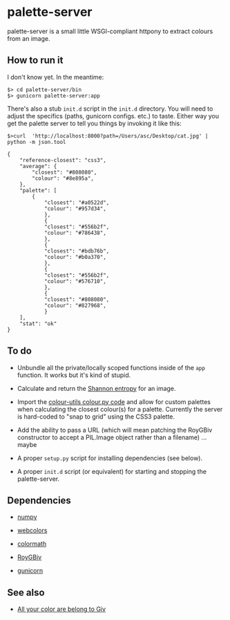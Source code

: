 palette-server
==

palette-server is a small little WSGI-compliant httpony to extract colours from an image.

How to run it
--

I don't know yet. In the meantime:

	$> cd palette-server/bin
	$> gunicorn palette-server:app

There's also a stub `init.d` script in the `init.d` directory. You will need to
adjust the specifics (paths, gunicorn configs. etc.) to taste. Either way you
get the palette server to tell you things by invoking it like this:

	$>curl  'http://localhost:8000?path=/Users/asc/Desktop/cat.jpg' | python -m json.tool

	{
		"reference-closest": "css3",
		"average": {
			"closest": "#808080", 
			"colour": "#8e895a", 
		}, 
		"palette": [
			{
				"closest": "#a0522d", 
				"colour": "#957d34", 
		        }, 
        		{
				"closest": "#556b2f", 
				"colour": "#786438", 
		        }, 
		        {
				"closest": "#bdb76b", 
				"colour": "#b0a370", 
		        }, 
		        {
				"closest": "#556b2f", 
				"colour": "#576710", 
		        }, 
		        {
				"closest": "#808080", 
				"colour": "#827968", 
		        }
		], 
		"stat": "ok"
	}

To do
--

* Unbundle all the private/locally scoped functions inside of the `app` function. It works but it's kind of stupid.

* Calculate and return the [Shannon
  entropy](https://github.com/straup/colour-utils/blob/master/python/shannon.py)
  for an image.
 
* Import the [colour-utils colour.py
  code](https://github.com/straup/colour-utils/blob/master/python/colour.py) and
  allow for custom palettes when calculating the closest colour(s) for a
  palette. Currently the server is hard-coded to "snap to grid" using the CSS3
  palette.

* Add the ability to pass a URL (which will mean patching the RoyGBiv
constructor to accept a PIL.Image object rather than a filename) ... maybe

* A proper `setup.py` script for installing dependencies (see below).

* A proper `init.d` script (or equivalent) for starting and stopping the
  palette-server.

Dependencies
--

* [numpy](http://pypi.python.org/pypi/numpy)

* [webcolors](http://pypi.python.org/pypi/webcolors/)

* [colormath](http://pypi.python.org/pypi/colormath/)

* [RoyGBiv](https://github.com/givp/RoyGBiv)

* [gunicorn](http://www.gunicorn.org/)

See also
--

* [All your color are belong to Giv](http://labs.cooperhewitt.org/2013/giv-do/)	
